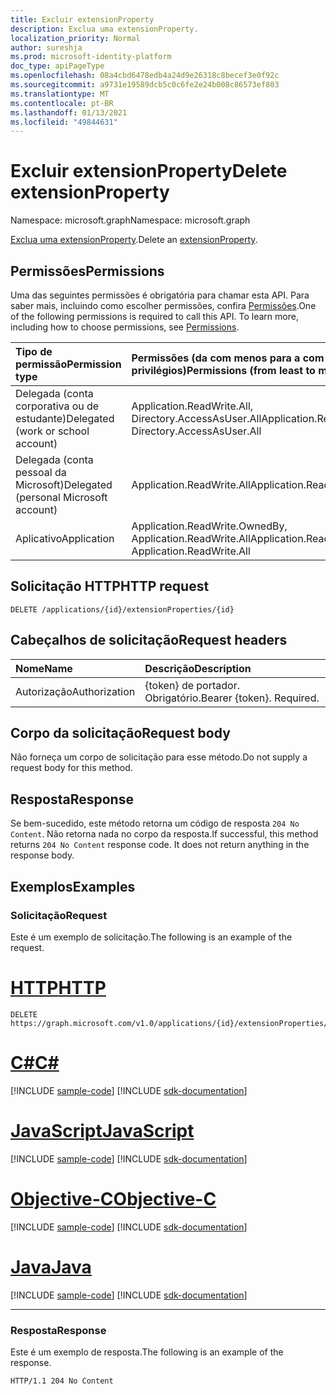 ```yaml
---
title: Excluir extensionProperty
description: Exclua uma extensionProperty.
localization_priority: Normal
author: sureshja
ms.prod: microsoft-identity-platform
doc_type: apiPageType
ms.openlocfilehash: 08a4cbd6478edb4a24d9e26318c8becef3e0f92c
ms.sourcegitcommit: a9731e19589dcb5c0c6fe2e24b008c86573ef803
ms.translationtype: MT
ms.contentlocale: pt-BR
ms.lasthandoff: 01/13/2021
ms.locfileid: "49844631"
---
```

# <a name="delete-extensionproperty"></a><span data-ttu-id="484dc-103">Excluir extensionProperty</span><span class="sxs-lookup"><span data-stu-id="484dc-103">Delete extensionProperty</span></span>

<span data-ttu-id="484dc-104">Namespace: microsoft.graph</span><span class="sxs-lookup"><span data-stu-id="484dc-104">Namespace: microsoft.graph</span></span>

<span data-ttu-id="484dc-105">[Exclua uma extensionProperty](../resources/extensionproperty.md).</span><span class="sxs-lookup"><span data-stu-id="484dc-105">Delete an [extensionProperty](../resources/extensionproperty.md).</span></span>

## <a name="permissions"></a><span data-ttu-id="484dc-106">Permissões</span><span class="sxs-lookup"><span data-stu-id="484dc-106">Permissions</span></span>

<span data-ttu-id="484dc-p101">Uma das seguintes permissões é obrigatória para chamar esta API. Para saber mais, incluindo como escolher permissões, confira [Permissões](/graph/permissions-reference).</span><span class="sxs-lookup"><span data-stu-id="484dc-p101">One of the following permissions is required to call this API. To learn more, including how to choose permissions, see [Permissions](/graph/permissions-reference).</span></span>

|<span data-ttu-id="484dc-109">Tipo de permissão</span><span class="sxs-lookup"><span data-stu-id="484dc-109">Permission type</span></span>      | <span data-ttu-id="484dc-110">Permissões (da com menos para a com mais privilégios)</span><span class="sxs-lookup"><span data-stu-id="484dc-110">Permissions (from least to most privileged)</span></span>              |
|:--------------------|:---------------------------------------------------------|
|<span data-ttu-id="484dc-111">Delegada (conta corporativa ou de estudante)</span><span class="sxs-lookup"><span data-stu-id="484dc-111">Delegated (work or school account)</span></span> | <span data-ttu-id="484dc-112">Application.ReadWrite.All, Directory.AccessAsUser.All</span><span class="sxs-lookup"><span data-stu-id="484dc-112">Application.ReadWrite.All, Directory.AccessAsUser.All</span></span>    |
|<span data-ttu-id="484dc-113">Delegada (conta pessoal da Microsoft)</span><span class="sxs-lookup"><span data-stu-id="484dc-113">Delegated (personal Microsoft account)</span></span> | <span data-ttu-id="484dc-114">Application.ReadWrite.All</span><span class="sxs-lookup"><span data-stu-id="484dc-114">Application.ReadWrite.All</span></span> |
|<span data-ttu-id="484dc-115">Aplicativo</span><span class="sxs-lookup"><span data-stu-id="484dc-115">Application</span></span> | <span data-ttu-id="484dc-116">Application.ReadWrite.OwnedBy, Application.ReadWrite.All</span><span class="sxs-lookup"><span data-stu-id="484dc-116">Application.ReadWrite.OwnedBy, Application.ReadWrite.All</span></span> |

## <a name="http-request"></a><span data-ttu-id="484dc-117">Solicitação HTTP</span><span class="sxs-lookup"><span data-stu-id="484dc-117">HTTP request</span></span>

<!-- { "blockType": "ignored" } -->

```http
DELETE /applications/{id}/extensionProperties/{id}
```

## <a name="request-headers"></a><span data-ttu-id="484dc-118">Cabeçalhos de solicitação</span><span class="sxs-lookup"><span data-stu-id="484dc-118">Request headers</span></span>

| <span data-ttu-id="484dc-119">Nome</span><span class="sxs-lookup"><span data-stu-id="484dc-119">Name</span></span>       | <span data-ttu-id="484dc-120">Descrição</span><span class="sxs-lookup"><span data-stu-id="484dc-120">Description</span></span>|
|:-----------|:----------|
| <span data-ttu-id="484dc-121">Autorização</span><span class="sxs-lookup"><span data-stu-id="484dc-121">Authorization</span></span>  | <span data-ttu-id="484dc-p102">{token} de portador. Obrigatório.</span><span class="sxs-lookup"><span data-stu-id="484dc-p102">Bearer {token}. Required.</span></span>  |

## <a name="request-body"></a><span data-ttu-id="484dc-124">Corpo da solicitação</span><span class="sxs-lookup"><span data-stu-id="484dc-124">Request body</span></span>

<span data-ttu-id="484dc-125">Não forneça um corpo de solicitação para esse método.</span><span class="sxs-lookup"><span data-stu-id="484dc-125">Do not supply a request body for this method.</span></span>

## <a name="response"></a><span data-ttu-id="484dc-126">Resposta</span><span class="sxs-lookup"><span data-stu-id="484dc-126">Response</span></span>

<span data-ttu-id="484dc-p103">Se bem-sucedido, este método retorna um código de resposta `204 No Content`. Não retorna nada no corpo da resposta.</span><span class="sxs-lookup"><span data-stu-id="484dc-p103">If successful, this method returns `204 No Content` response code. It does not return anything in the response body.</span></span>

## <a name="examples"></a><span data-ttu-id="484dc-129">Exemplos</span><span class="sxs-lookup"><span data-stu-id="484dc-129">Examples</span></span>

### <a name="request"></a><span data-ttu-id="484dc-130">Solicitação</span><span class="sxs-lookup"><span data-stu-id="484dc-130">Request</span></span>

<span data-ttu-id="484dc-131">Este é um exemplo de solicitação.</span><span class="sxs-lookup"><span data-stu-id="484dc-131">The following is an example of the request.</span></span>

# <a name="http"></a>[<span data-ttu-id="484dc-132">HTTP</span><span class="sxs-lookup"><span data-stu-id="484dc-132">HTTP</span></span>](#tab/http)
<!-- {
  "blockType": "request",
  "name": "delete_extensionproperty"
}-->

```http
DELETE https://graph.microsoft.com/v1.0/applications/{id}/extensionProperties/{id}
```
# <a name="c"></a>[<span data-ttu-id="484dc-133">C#</span><span class="sxs-lookup"><span data-stu-id="484dc-133">C#</span></span>](#tab/csharp)
[!INCLUDE [sample-code](../includes/snippets/csharp/delete-extensionproperty-csharp-snippets.md)]
[!INCLUDE [sdk-documentation](../includes/snippets/snippets-sdk-documentation-link.md)]

# <a name="javascript"></a>[<span data-ttu-id="484dc-134">JavaScript</span><span class="sxs-lookup"><span data-stu-id="484dc-134">JavaScript</span></span>](#tab/javascript)
[!INCLUDE [sample-code](../includes/snippets/javascript/delete-extensionproperty-javascript-snippets.md)]
[!INCLUDE [sdk-documentation](../includes/snippets/snippets-sdk-documentation-link.md)]

# <a name="objective-c"></a>[<span data-ttu-id="484dc-135">Objective-C</span><span class="sxs-lookup"><span data-stu-id="484dc-135">Objective-C</span></span>](#tab/objc)
[!INCLUDE [sample-code](../includes/snippets/objc/delete-extensionproperty-objc-snippets.md)]
[!INCLUDE [sdk-documentation](../includes/snippets/snippets-sdk-documentation-link.md)]

# <a name="java"></a>[<span data-ttu-id="484dc-136">Java</span><span class="sxs-lookup"><span data-stu-id="484dc-136">Java</span></span>](#tab/java)
[!INCLUDE [sample-code](../includes/snippets/java/delete-extensionproperty-java-snippets.md)]
[!INCLUDE [sdk-documentation](../includes/snippets/snippets-sdk-documentation-link.md)]

---


### <a name="response"></a><span data-ttu-id="484dc-137">Resposta</span><span class="sxs-lookup"><span data-stu-id="484dc-137">Response</span></span>

<span data-ttu-id="484dc-138">Este é um exemplo de resposta.</span><span class="sxs-lookup"><span data-stu-id="484dc-138">The following is an example of the response.</span></span>

<!-- {
  "blockType": "response",
  "truncated": true
} -->

```http
HTTP/1.1 204 No Content
```

<!-- uuid: 16cd6b66-4b1a-43a1-adaf-3a886856ed98
2019-02-04 14:57:30 UTC -->
<!-- {
  "type": "#page.annotation",
  "description": "Delete extensionProperty",
  "keywords": "",
  "section": "documentation",
  "tocPath": ""
}-->

